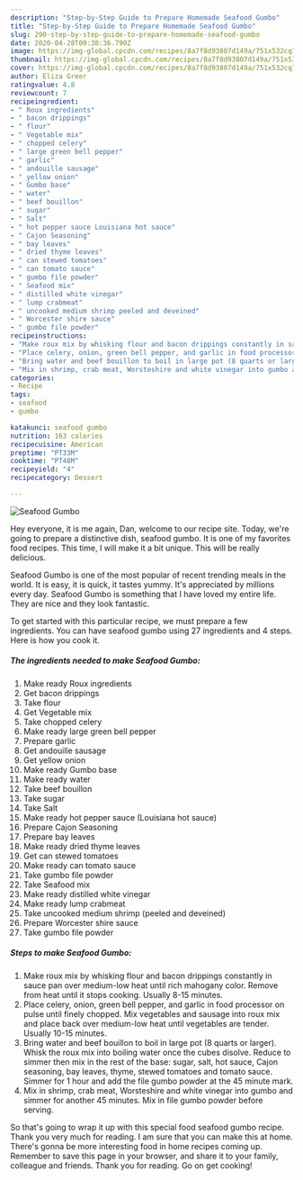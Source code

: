 ```yaml
---
description: "Step-by-Step Guide to Prepare Homemade Seafood Gumbo"
title: "Step-by-Step Guide to Prepare Homemade Seafood Gumbo"
slug: 290-step-by-step-guide-to-prepare-homemade-seafood-gumbo
date: 2020-04-28T00:38:36.790Z
image: https://img-global.cpcdn.com/recipes/8a7f8d93807d149a/751x532cq70/seafood-gumbo-recipe-main-photo.jpg
thumbnail: https://img-global.cpcdn.com/recipes/8a7f8d93807d149a/751x532cq70/seafood-gumbo-recipe-main-photo.jpg
cover: https://img-global.cpcdn.com/recipes/8a7f8d93807d149a/751x532cq70/seafood-gumbo-recipe-main-photo.jpg
author: Eliza Greer
ratingvalue: 4.8
reviewcount: 7
recipeingredient:
- " Roux ingredients"
- " bacon drippings"
- " flour"
- " Vegetable mix"
- " chopped celery"
- " large green bell pepper"
- " garlic"
- " andouille sausage"
- " yellow onion"
- " Gumbo base"
- " water"
- " beef bouillon"
- " sugar"
- " Salt"
- " hot pepper sauce Louisiana hot sauce"
- " Cajon Seasoning"
- " bay leaves"
- " dried thyme leaves"
- " can stewed tomatoes"
- " can tomato sauce"
- " gumbo file powder"
- " Seafood mix"
- " distilled white vinegar"
- " lump crabmeat"
- " uncooked medium shrimp peeled and deveined"
- " Worcester shire sauce"
- " gumbo file powder"
recipeinstructions:
- "Make roux mix by whisking flour and bacon drippings constantly in sauce pan over medium-low heat until rich mahogany color. Remove from heat until it stops cooking. Usually 8-15 minutes."
- "Place celery, onion, green bell pepper, and garlic in food processor on pulse until finely chopped. Mix vegetables and sausage into roux mix and place back over medium-low heat until vegetables are tender. Usually 10-15 minutes."
- "Bring water and beef bouillon to boil in large pot (8 quarts or larger). Whisk the roux mix into boiling water once the cubes disolve. Reduce to simmer then mix in the rest of the base: sugar, salt, hot sauce, Cajon seasoning, bay leaves, thyme, stewed tomatoes and tomato sauce. Simmer for 1 hour and add the file gumbo powder at the 45 minute mark."
- "Mix in shrimp, crab meat, Worsteshire and white vinegar into gumbo and simmer for another 45 minutes. Mix in file gumbo powder before serving."
categories:
- Recipe
tags:
- seafood
- gumbo

katakunci: seafood gumbo 
nutrition: 163 calories
recipecuisine: American
preptime: "PT33M"
cooktime: "PT48M"
recipeyield: "4"
recipecategory: Dessert

---
```



![Seafood Gumbo](https://img-global.cpcdn.com/recipes/8a7f8d93807d149a/751x532cq70/seafood-gumbo-recipe-main-photo.jpg)

Hey everyone, it is me again, Dan, welcome to our recipe site. Today, we're going to prepare a distinctive dish, seafood gumbo. It is one of my favorites food recipes. This time, I will make it a bit unique. This will be really delicious.

Seafood Gumbo is one of the most popular of recent trending meals in the world. It is easy, it is quick, it tastes yummy. It's appreciated by millions every day. Seafood Gumbo is something that I have loved my entire life. They are nice and they look fantastic.




To get started with this particular recipe, we must prepare a few ingredients. You can have seafood gumbo using 27 ingredients and 4 steps. Here is how you cook it.

<!--inarticleads1-->

##### The ingredients needed to make Seafood Gumbo:

1. Make ready  Roux ingredients
1. Get  bacon drippings
1. Take  flour
1. Get  Vegetable mix
1. Take  chopped celery
1. Make ready  large green bell pepper
1. Prepare  garlic
1. Get  andouille sausage
1. Get  yellow onion
1. Make ready  Gumbo base
1. Make ready  water
1. Take  beef bouillon
1. Take  sugar
1. Take  Salt
1. Make ready  hot pepper sauce (Louisiana hot sauce)
1. Prepare  Cajon Seasoning
1. Prepare  bay leaves
1. Make ready  dried thyme leaves
1. Get  can stewed tomatoes
1. Make ready  can tomato sauce
1. Take  gumbo file powder
1. Take  Seafood mix
1. Make ready  distilled white vinegar
1. Make ready  lump crabmeat
1. Take  uncooked medium shrimp (peeled and deveined)
1. Prepare  Worcester shire sauce
1. Take  gumbo file powder




<!--inarticleads2-->

##### Steps to make Seafood Gumbo:

1. Make roux mix by whisking flour and bacon drippings constantly in sauce pan over medium-low heat until rich mahogany color. Remove from heat until it stops cooking. Usually 8-15 minutes.
1. Place celery, onion, green bell pepper, and garlic in food processor on pulse until finely chopped. Mix vegetables and sausage into roux mix and place back over medium-low heat until vegetables are tender. Usually 10-15 minutes.
1. Bring water and beef bouillon to boil in large pot (8 quarts or larger). Whisk the roux mix into boiling water once the cubes disolve. Reduce to simmer then mix in the rest of the base: sugar, salt, hot sauce, Cajon seasoning, bay leaves, thyme, stewed tomatoes and tomato sauce. Simmer for 1 hour and add the file gumbo powder at the 45 minute mark.
1. Mix in shrimp, crab meat, Worsteshire and white vinegar into gumbo and simmer for another 45 minutes. Mix in file gumbo powder before serving.




So that's going to wrap it up with this special food seafood gumbo recipe. Thank you very much for reading. I am sure that you can make this at home. There's gonna be more interesting food in home recipes coming up. Remember to save this page in your browser, and share it to your family, colleague and friends. Thank you for reading. Go on get cooking!
